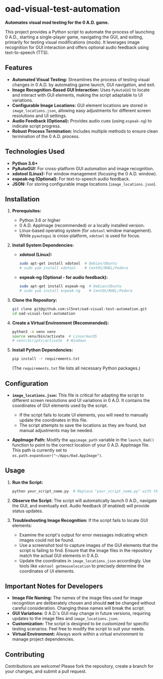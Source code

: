 # oad-visual-test-automation

**Automates visual mod testing for the 0 A.D. game.**

This project provides a Python script to automate the process of launching 0 A.D., starting a single-player game, navigating the GUI, and exiting, primarily for testing visual modifications (mods). It leverages image recognition for GUI interaction and offers optional audio feedback using text-to-speech (TTS).

## Features

*   **Automated Visual Testing:** Streamlines the process of testing visual changes in 0 A.D. by automating game launch, GUI navigation, and exit.
*   **Image Recognition-Based GUI Interaction:** Uses `PyAutoGUI` to locate and interact with GUI elements, making the script adaptable to UI variations.
*   **Configurable Image Locations:** GUI element locations are stored in `image_locations.json`, allowing easy adjustments for different screen resolutions and UI settings.
*   **Audio Feedback (Optional):** Provides audio cues (using `espeak-ng`) to indicate script progress.
*   **Robust Process Termination:** Includes multiple methods to ensure clean termination of the 0 A.D. process.

## Technologies Used

*   **Python 3.6+**
*   **PyAutoGUI:** For cross-platform GUI automation and image recognition.
*   **xdotool (Linux):** For window management (focusing the 0 A.D. window).
*   **espeak-ng (Optional):** For text-to-speech audio feedback.
*   **JSON:** For storing configurable image locations (`image_locations.json`).

## Installation

1.  **Prerequisites:**
    *   Python 3.6 or higher
    *   0 A.D. AppImage (recommended) or a locally installed version.
    *   Linux-based operating system (for `xdotool` window management).  While `pyautogui` is cross-platform, `xdotool` is used for focus.

2.  **Install System Dependencies:**
    *   **xdotool (Linux):**
        ```bash
        sudo apt-get install xdotool  # Debian/Ubuntu
        # sudo yum install xdotool    # CentOS/RHEL/Fedora
        ```
    *   **espeak-ng (Optional - for audio feedback):**
        ```bash
        sudo apt-get install espeak-ng  # Debian/Ubuntu
        # sudo yum install espeak-ng    # CentOS/RHEL/Fedora
        ```

3.  **Clone the Repository:**

    ```bash
    git clone git@github.com:sl5net/oad-visual-test-automation.git
    cd oad-visual-test-automation
    ```

4.  **Create a Virtual Environment (Recommended):**

    ```bash
    python3 -m venv venv
    source venv/bin/activate  # Linux/macOS
    # venv\Scripts\activate  # Windows
    ```

5.  **Install Python Dependencies:**

    ```bash
    pip install -r requirements.txt
    ```

    (The `requirements.txt` file lists all necessary Python packages.)

## Configuration

*   **`image_locations.json`:**  This file is critical for adapting the script to different screen resolutions and UI variations in 0 A.D. It contains the coordinates of GUI elements used by the script.

    *   If the script fails to locate UI elements, you will need to manually update the coordinates in this file.
    *   The script attempts to save the locations as they are found, but manual adjustments may be needed.

*   **AppImage Path:**  Modify the `appimage_path` variable in the `launch_0ad()` function to point to the correct location of your 0 A.D. AppImage file. This path is currently set to `os.path.expanduser("~/Apps/0ad.AppImage")`.

## Usage

1.  **Run the Script:**

    ```bash
    python your_script_name.py  # Replace "your_script_name.py" with the actual script name
    ```

2.  **Observe the Script:** The script will automatically launch 0 A.D., navigate the GUI, and eventually exit. Audio feedback (if enabled) will provide status updates.

3.  **Troubleshooting Image Recognition:** If the script fails to locate GUI elements:

    *   Examine the script's output for error messages indicating which images could not be found.
    *   Use a screenshot tool to capture images of the GUI elements that the script is failing to find.  Ensure that the image files in the repository match the actual GUI elements in 0 A.D.
    *   Update the coordinates in `image_locations.json` accordingly.  Use tools like `xdotool getmouselocation` to precisely determine the coordinates of UI elements.

## Important Notes for Developers

*   **Image File Naming:** The names of the image files used for image recognition are deliberately chosen and should **not** be changed without careful consideration.  Changing these names will break the script.
*   **GUI Variations:** 0 A.D.'s GUI may change in future versions, requiring updates to the image files and `image_locations.json`.
*   **Customization:** The script is designed to be customized for specific testing scenarios.  Feel free to modify the script to suit your needs.
*    **Virtual Environment:**  Always work within a virtual environment to manage project dependencies.

## Contributing

Contributions are welcome! Please fork the repository, create a branch for your changes, and submit a pull request.
